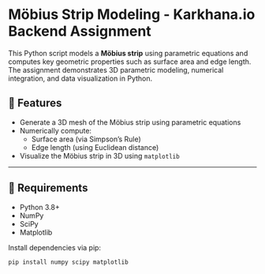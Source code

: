# Möbius Strip Modeling - Karkhana.io Backend Assignment

This Python script models a **Möbius strip** using parametric equations and computes key geometric properties such as surface area and edge length. The assignment demonstrates 3D parametric modeling, numerical integration, and data visualization in Python.

## 📌 Features

- Generate a 3D mesh of the Möbius strip using parametric equations
- Numerically compute:
  - Surface area (via Simpson’s Rule)
  - Edge length (using Euclidean distance)
- Visualize the Möbius strip in 3D using `matplotlib`

---

## 🧪 Requirements

- Python 3.8+
- NumPy
- SciPy
- Matplotlib

Install dependencies via pip:

```bash
pip install numpy scipy matplotlib
